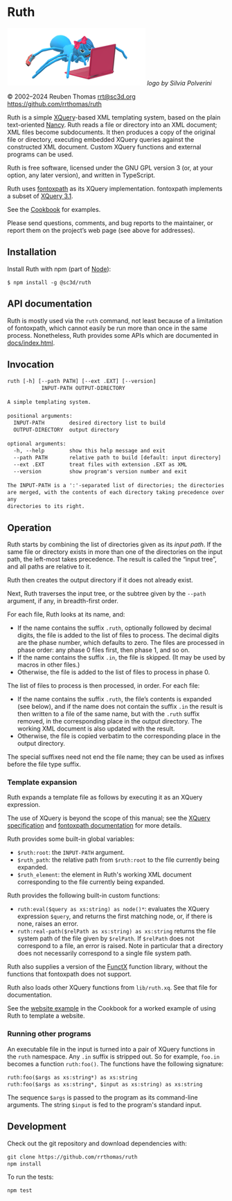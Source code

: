 # Ruth

![logo](logo/ruth-small.png) _logo by Silvia Polverini_

© 2002–2024 Reuben Thomas <rrt@sc3d.org>  
<https://github.com/rrthomas/ruth>

Ruth is a simple [XQuery]-based XML templating system, based on the plain
text-oriented [Nancy]. Ruth reads a file or directory into an XML document;
XML files become subdocuments. It then produces a copy of the original file
or directory, executing embedded XQuery queries against the constructed XML
document. Custom XQuery functions and external programs can be used.

[XQuery]: https://www.w3.org/TR/xquery/
[Nancy]: https://github.com/rrthomas/nancy

Ruth is free software, licensed under the GNU GPL version 3 (or, at your
option, any later version), and written in TypeScript.

Ruth uses [fontoxpath] as its XQuery implementation. fontoxpath implements a
subset of [XQuery 3.1](https://www.w3.org/TR/xquery-31/).

[fontoxpath]: https://www.npmjs.com/package/fontoxpath

See the [Cookbook](Cookbook.md) for examples.

Please send questions, comments, and bug reports to the maintainer, or
report them on the project’s web page (see above for addresses).

## Installation

Install Ruth with npm (part of [Node](https://nodejs.org)):

```
$ npm install -g @sc3d/ruth
```

## API documentation

Ruth is mostly used via the `ruth` command, not least because of a
limitation of fontoxpath, which cannot easily be run more than once in the
same process. Nonetheless, Ruth provides some APIs which are documented in
[docs/index.html](https://rrthomas.github.io/ruth/).

## Invocation

```
ruth [-h] [--path PATH] [--ext .EXT] [--version]
           INPUT-PATH OUTPUT-DIRECTORY

A simple templating system.

positional arguments:
  INPUT-PATH        desired directory list to build
  OUTPUT-DIRECTORY  output directory

optional arguments:
  -h, --help        show this help message and exit
  --path PATH       relative path to build [default: input directory]
  --ext .EXT        treat files with extension .EXT as XML
  --version         show program's version number and exit

The INPUT-PATH is a ':'-separated list of directories; the directories
are merged, with the contents of each directory taking precedence over any
directories to its right.
```

## Operation <a name="operation"></a>

Ruth starts by combining the list of directories given as its _input path_.
If the same file or directory exists in more than one of the directories on
the input path, the left-most takes precedence. The result is called the
“input tree”, and all paths are relative to it.

Ruth then creates the output directory if it does not already exist.

Next, Ruth traverses the input tree, or the subtree given by the `--path`
argument, if any, in breadth-first order.

For each file, Ruth looks at its name, and:

- If the name contains the suffix `.ruth`, optionally followed by decimal
  digits, the file is added to the list of files to process. The decimal
  digits are the phase number, which defaults to zero. The files are
  processed in phase order: any phase 0 files first, then phase 1, and so
  on.
- If the name contains the suffix `.in`, the file is skipped. (It may
  be used by macros in other files.)
- Otherwise, the file is added to the list of files to process in phase 0.

The list of files to process is then processed, in order. For each file:

- If the name contains the suffix `.ruth`, the file’s contents is expanded
  (see below), and if the name does not contain the suffix `.in` the result
  is then written to a file of the same name, but with the `.ruth` suffix
  removed, in the corresponding place in the output directory. The working
  XML document is also updated with the result.
- Otherwise, the file is copied verbatim to the corresponding place in the
  output directory.

The special suffixes need not end the file name; they can be used as infixes
before the file type suffix.

### Template expansion

Ruth expands a template file as follows by executing it as an XQuery
expression.

The use of XQuery is beyond the scope of this manual; see the
[XQuery specification][XQuery] and [fontoxpath documentation][fontoxpath]
for more details.

Ruth provides some built-in global variables:

- `$ruth:root`: the `INPUT-PATH` argument.
- `$ruth_path`: the relative path from `$ruth:root` to the file currently
  being expanded.
- `$ruth_element`: the element in Ruth's working XML document corresponding
  to the file currently being expanded.

Ruth provides the following built-in custom functions:

- `ruth:eval($query as xs:string) as node()*`: evaluates the XQuery
  expression `$query`, and returns the first matching node, or, if there is
  none, raises an error.
- `ruth:real-path($relPath as xs:string) as xs:string` returns the file
  system path of the file given by `$relPath`. If `$relPath` does not
  correspond to a file, an error is raised. Note in particular that a
  directory does not necessarily correspond to a single file system path.

Ruth also supplies a version of the
[FunctX](http://www.xqueryfunctions.com/) function library, without the
functions that fontoxpath does not support.

Ruth also loads other XQuery functions from `lib/ruth.xq`. See that file for
documentation.

See the [website example](Cookbook.md#website-example) in the Cookbook for a
worked example of using Ruth to template a website.

### Running other programs

An executable file in the input is turned into a pair of XQuery functions in
the `ruth` namespace. Any `.in` suffix is stripped out. So for example,
`foo.in` becomes a function `ruth:foo()`. The functions have the following
signature:

```
ruth:foo($args as xs:string*) as xs:string
ruth:foo($args as xs:string*, $input as xs:string) as xs:string
```

The sequence `$args` is passed to the program as its command-line arguments.
The string `$input` is fed to the program's standard input.

## Development

Check out the git repository and download dependencies with:

```
git clone https://github.com/rrthomas/ruth
npm install
```

To run the tests:

```
npm test
```
